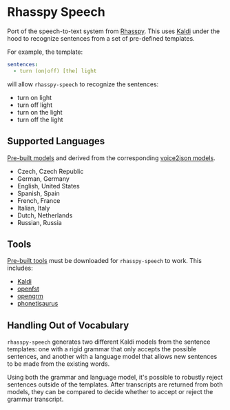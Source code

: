 # Rhasspy Speech

Port of the speech-to-text system from [Rhasspy](https://rhasspy.readthedocs.io/en/latest/). This uses [Kaldi](https://kaldi-asr.org/) under the hood to recognize sentences from a set of pre-defined templates.

For example, the template:

``` yaml
sentences:
  - turn (on|off) [the] light
```

will allow `rhasspy-speech` to recognize the sentences:

* turn on light
* turn off light
* turn on the light
* turn off the light

## Supported Languages

[Pre-built models](https://huggingface.co/datasets/rhasspy/rhasspy-speech/tree/main/models) and derived from the corresponding [voice2json models](https://github.com/synesthesiam/voice2json-profiles).

* Czech, Czech Republic
* German, Germany
* English, United States
* Spanish, Spain
* French, France
* Italian, Italy
* Dutch, Netherlands
* Russian, Russia

## Tools

[Pre-built tools](https://huggingface.co/datasets/rhasspy/rhasspy-speech/tree/main/tools) must be downloaded for `rhasspy-speech` to work. This includes:

* [Kaldi](https://kaldi-asr.org/)
* [openfst](https://www.openfst.org)
* [opengrm](https://www.opengrm.org)
* [phonetisaurus](https://github.com/AdolfVonKleist/Phonetisaurus)

## Handling Out of Vocabulary

`rhasspy-speech` generates two different Kaldi models from the sentence templates: one with a rigid grammar that only accepts the possible sentences, and another with a language model that allows new sentences to be made from the existing words.

Using both the grammar and language model, it's possible to robustly reject sentences outside of the templates. After transcripts are returned from both models, they can be compared to decide whether to accept or reject the grammar transcript.
